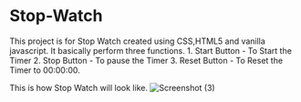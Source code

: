 # Stop-Watch

This project is for Stop Watch created using CSS,HTML5 and vanilla javascript. It basically perform three functions. 1. Start Button - To Start the Timer 2. Stop Button - To pause the Timer 3. Reset Button - To Reset the Timer to 00:00:00.

This is how Stop Watch will look like.
![Screenshot (3)](https://user-images.githubusercontent.com/75128959/230769088-a78e6642-7c8f-4daa-a0b6-135c8c3ab61e.png)
